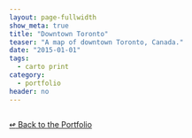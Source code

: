 ```yaml
---
layout: page-fullwidth
show_meta: true
title: "Downtown Toronto"
teaser: "A map of downtown Toronto, Canada."
date: "2015-01-01"
tags:
  - carto print 
category:
  - portfolio
header: no
---
```





<a href="{{site.url}}{{site.baseurl}}/images/" target="_blank">
  <img class="portfolio" src="{{site.url}}{{site.baseurl}}/images/" alt="">
</a>


[<span class="back-arrow">&#8619;</span> Back to the Portfolio](/work/)